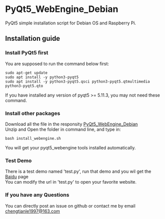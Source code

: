 # PyQt5_WebEngine_Debian
PyQt5 simple installation script for Debian OS and Raspberry Pi.
## Installation guide
### Install PyQt5 first
You are supposed to run the command below first:<br/>
```
sudo apt-get update
sudo apt install -y python3-pyqt5
sudo apt install -y python3-pyqt5.qsci python3-pyqt5.qtmultimedia python3-pyqt5.qto
```
If you have installed any version of pyqt5 >= 5.11.3, you may not need these command.<br/>
### Install other packages
Download all the file in the responsity [PyQt5_WebEngine_Debian](https://github.com/chengtianle1997/PyQt5_WebEngine_Debian.git)<br/>
Unzip and Open the folder in command line, and type in:<br/>
```
bash install_webengine.sh
```
You will get your pyqt5_webengine tools installed automatically.<br/>
### Test Demo
There is a test demo named 'test.py', run that demo and you wil get the [Baidu](https://www.baidu.com/) page<br/>
You can modify the url in 'test.py' to open your favorite website.
### If you have any Questions
You can directly post an issue on github or contact me by email <chengtianle1997@163.com>